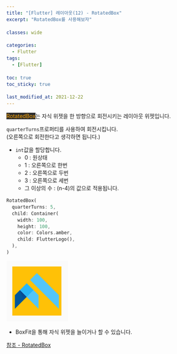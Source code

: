 ```yaml
---
title: "[Flutter] 레이아웃(12) - RotatedBox"
excerpt: "RotatedBox를 사용해보자"

classes: wide

categories:
  - Flutter
tags:
  - [Flutter]

toc: true
toc_sticky: true

last_modified_at: 2021-12-22
---
```


<mark style="background-color: #2e2e2e; color: orange;">RotatedBox</mark>는 자식 위젯을 한 방향으로 회전시키는 레이아웃 위젯입니다.

`quarterTurns`프로퍼티를 사용하여 회전시킵니다.   
(오른쪽으로 회전한다고 생각하면 됩니다.)

* `int`값을 할당합니다.
  * 0 : 원상태
  * 1 : 오른쪽으로 한번
  * 2 : 오른쪽으로 두번
  * 3 : 오른쪽으로 세번
  * 그 이상의 수 : (n-4)의 값으로 적용됩니다.

```dart
RotatedBox(
  quarterTurns: 5,
  child: Container(
    width: 100,
    height: 100,
    color: Colors.amber,
    child: FlutterLogo(),
  ),
)
```

![rotatedbox](/images/flutter-image/rotatedBox.png)

* BoxFit을 통해 자식 위젯을 늘이거나 할 수 있습니다.

[참조 - RotatedBox](https://api.flutter.dev/flutter/widgets/RotatedBox-class.html)
